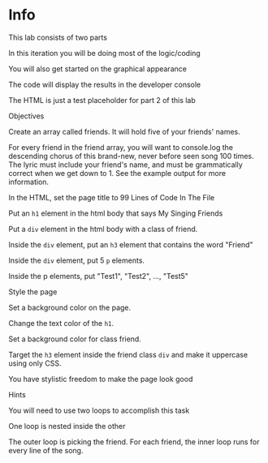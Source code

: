 
# Info

This lab consists of two parts

In this iteration you will be doing most of the logic/coding

You will also get started on the graphical appearance

The code will display the results in the developer console

The HTML is just a test placeholder for part 2 of this lab

Objectives



Create an array called friends. It will hold five of your friends' names.

For every friend in the friend array, you will want to console.log the descending chorus of this brand-new, never before seen song 100 times. The lyric must include your friend's name, and must be grammatically correct when we get down to 1. See the example output for more information.

In the HTML, set the page title to 99 Lines of Code In The File

Put an `h1` element in the html body that says My Singing Friends

Put a `div` element in the html body with a class of friend.

Inside the `div` element, put an `h3` element that contains the word "Friend"

Inside the `div` element, put 5 `p` elements.

Inside the p elements, put "Test1", "Test2", ..., "Test5"

Style the page

Set a background color on the page.

Change the text color of the `h1`.

Set a background color for class friend.

Target the `h3` element inside the friend class `div` and make it uppercase using only CSS.

You have stylistic freedom to make the page look good


Hints

You will need to use two loops to accomplish this task

One loop is nested inside the other

The outer loop is picking the friend. For each friend, the inner loop runs for every line of the song.